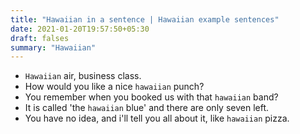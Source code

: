 ```yaml
---
title: "Hawaiian in a sentence | Hawaiian example sentences"
date: 2021-01-20T19:57:50+05:30
draft: falses
summary: "Hawaiian"
---
```

- `Hawaiian` air, business class.
- How would you like a nice `hawaiian` punch?
- You remember when you booked us with that `hawaiian` band?
- It is called 'the `hawaiian` blue' and there are only seven left.
- You have no idea, and i'll tell you all about it, like `hawaiian` pizza.
                 
